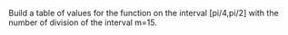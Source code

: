 Build a table of values for the function on the interval [pi/4,pi/2] with the number of division of the interval m=15.
